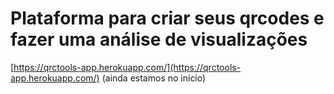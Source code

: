 # Plataforma para criar seus qrcodes e fazer uma análise de visualizações

[https://qrctools-app.herokuapp.com/](https://qrctools-app.herokuapp.com/) (ainda estamos no início)
